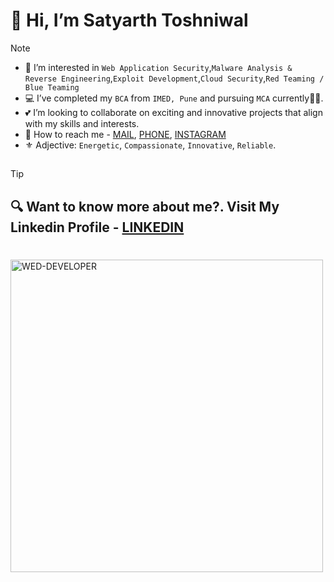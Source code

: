 **<h1>:wave: Hi, I’m Satyarth Toshniwal</h1>**

> [!NOTE]
>- :jigsaw: I’m interested in `Web Application Security`,`Malware Analysis & Reverse Engineering`,`Exploit Development`,`Cloud Security`,`Red Teaming / Blue Teaming`
>- :computer: I’ve completed my `BCA` from `IMED, Pune` and pursuing `MCA` currently:student:.
>- :two_hearts: I’m looking to collaborate on exciting and innovative projects that align with my skills and interests.
>- :round_pushpin: How to reach me - [MAIL](satyarthtoshniwal1499@gmail.com), [PHONE](9049920820), [INSTAGRAM](https://www.instagram.com/satyarthtoshniwal) 
>- :fleur_de_lis: Adjective: `Energetic`, `Compassionate`, `Innovative`, `Reliable`.
##
> [!TIP]
**<h2>:mag: Want to know more about me?. Visit My Linkedin Profile - [LINKEDIN](https://www.linkedin.com/in/satyarth-toshniwal)</h2>**
#
<picture>
 <img alt="WED-DEVELOPER" src="https://github.com/user-attachments/assets/3c23a944-9792-4b04-b3c7-881f0311f9c5" height="500" width="500" >
</picture>

